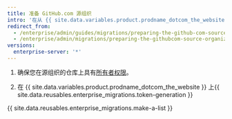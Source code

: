 ```yaml
---
title: 准备 GitHub.com 源组织
intro: '在从 {{ site.data.variables.product.prodname_dotcom_the_website }} 组织迁移仓库之前，请确保您有适当的身份验证和管理权限。'
redirect_from:
  - /enterprise/admin/guides/migrations/preparing-the-github-com-source-organization
  - /enterprise/admin/migrations/preparing-the-githubcom-source-organization
versions:
  enterprise-server: '*'
---
```


1. 确保您在源组织的仓库上具有[所有者权限](/articles/permission-levels-for-an-organization/)。

2. 在 {{ site.data.variables.product.prodname_dotcom_the_website }} 上{{ site.data.reusables.enterprise_migrations.token-generation }}

{{ site.data.reusables.enterprise_migrations.make-a-list }}
